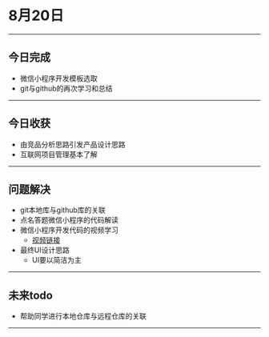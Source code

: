 # 8月20日

---

## 今日完成
- 微信小程序开发模板选取
- git与github的再次学习和总结

---

## 今日收获
- 由竞品分析思路引发产品设计思路
- 互联网项目管理基本了解

---

## 问题解决
- git本地库与github库的关联
- 点名答题微信小程序的代码解读
- 微信小程序开发代码的视频学习
    - [视频链接](https://www.bilibili.com/video/BV1834y1676P?p)
- 最终UI设计思路
    - UI要以简洁为主

---

## 未来todo
- 帮助同学进行本地仓库与远程仓库的关联

---